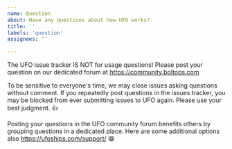 ```yaml
---
name: Question
about: Have any questions about how UFO works?
title: ''
labels: 'question'
assignees: ''

---
```


The UFO issue tracker IS NOT for usage questions! Please post your question on our dedicated forum at https://community.boltops.com

To be sensitive to everyone's time, we may close issues asking questions without comment. If you repeatedly post questions in the issues tracker, you may be blocked from ever submitting issues to UFO again. Please use your best judgment. 👍

Posting your questions in the UFO community forum benefits others by grouping questions in a dedicated place. Here are some additional options also https://ufoships.com/support/ 😁
